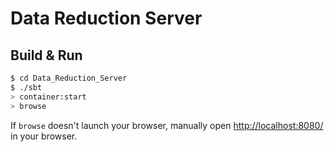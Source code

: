 # Data Reduction Server #

## Build & Run ##

```sh
$ cd Data_Reduction_Server
$ ./sbt
> container:start
> browse
```

If `browse` doesn't launch your browser, manually open [http://localhost:8080/](http://localhost:8080/) in your browser.
